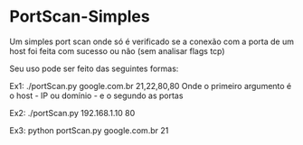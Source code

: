 # PortScan-Simples
Um simples port scan onde só é verificado se a conexão com a porta de um host foi feita com sucesso ou não (sem analisar flags tcp)

Seu uso pode ser feito das seguintes formas:

  Ex1: ./portScan.py google.com.br 21,22,80,80
    Onde o primeiro argumento é o host - IP ou domínio - e o segundo as portas
    
  Ex2: ./portScan.py 192.168.1.10 80
  
  Ex3: python portScan.py google.com.br 21
